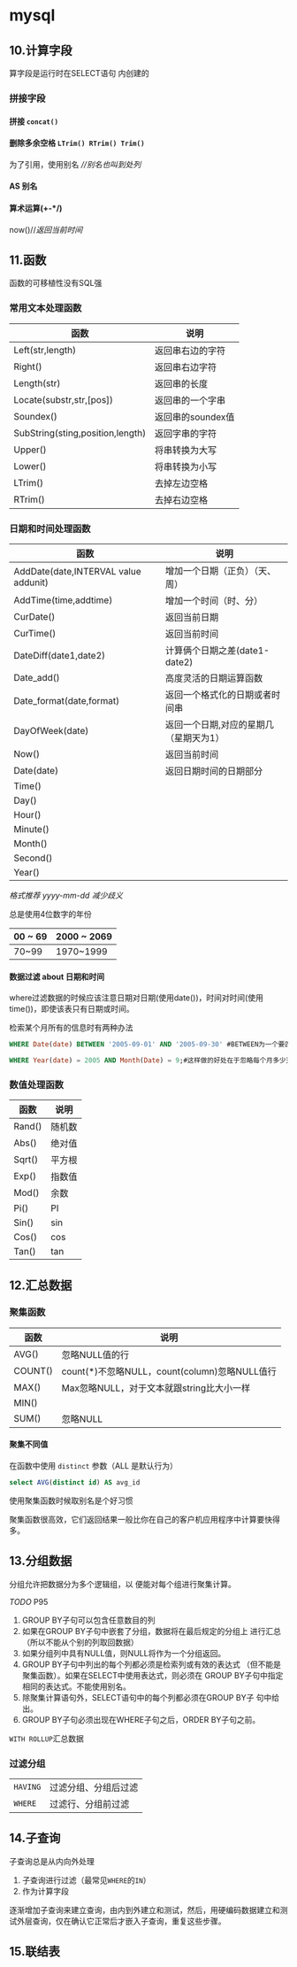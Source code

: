 # mysql

## 10.计算字段

算字段是运行时在SELECT语句
内创建的

### 拼接字段

#### 拼接 ```concat()```

#### 删除多余空格 ```LTrim() RTrim() Trim()```

为了引用，使用别名 *//别名也叫到处列*

#### AS 别名

#### 算术运算(+-*/)

now()//*返回当前时间*

## 11.函数

函数的可移植性没有SQL强

### 常用文本处理函数

|函数|说明|
|-|-|
|Left(str,length)|返回串右边的字符|
|Right()|返回串右边字符|
|Length(str)|返回串的长度|
|Locate(substr,str,[pos])|返回串的一个字串|
|Soundex()|返回串的soundex值|
|SubString(sting,position,length)|返回字串的字符|
|Upper()|将串转换为大写|
|Lower()|将串转换为小写|
|LTrim()|去掉左边空格|
|RTrim()|去掉右边空格|

### 日期和时间处理函数

|函数|说明|
|-|-|
|AddDate(date,INTERVAL value addunit)|增加一个日期（正负）（天、周）|
|AddTime(time,addtime)|增加一个时间（时、分）|
|CurDate()|返回当前日期|
|CurTime()|返回当前时间|
|DateDiff(date1,date2)|计算俩个日期之差(date1-date2)|
|Date_add()|高度灵活的日期运算函数|
|Date_format(date,format)|返回一个格式化的日期或者时间串|
|DayOfWeek(date)|返回一个日期,对应的星期几（星期天为1）|
|Now()|返回当前时间|
|Date(date)|返回日期时间的日期部分|
|Time()||
|Day()||
|Hour()||
|Minute()||
|Month()||
|Second()||
|Year()||

*格式推荐 yyyy-mm-dd 减少歧义*

总是使用4位数字的年份

|00 ~ 69|2000 ~ 2069|
|-|-|
|70~99|1970~1999|

#### 数据过滤 about 日期和时间

where过滤数据的时候应该注意日期对日期(使用date())，时间对时间(使用time())，即使该表只有日期或时间。

检索某个月所有的信息时有两种办法

```sql
WHERE Date(date) BETWEEN '2005-09-01' AND '2005-09-30' #BETWEEN为一个要匹配的时间范围
```

```sql
WHERE Year(date) = 2005 AND Month(Date) = 9;#这样做的好处在于忽略每个月多少天
```

### 数值处理函数

|函数|说明|
|-|-|
|Rand()|随机数|
|Abs()|绝对值|
|Sqrt()|平方根|
|Exp()|指数值|
|Mod()|余数|
|Pi()|PI|
|Sin()|sin|
|Cos()|cos|
|Tan()|tan|

## 12.汇总数据

### 聚集函数

|函数|说明|
|-|-|
|AVG()|忽略NULL值的行|
|COUNT()|count(*)不忽略NULL，count(column)忽略NULL值行|
|MAX()|Max忽略NULL，对于文本就跟string比大小一样|
|MIN()||
|SUM()|忽略NULL|

#### 聚集不同值

在函数中使用 `distinct` 参数（ALL 是默认行为）

```sql
select AVG(distinct id) AS avg_id
```

使用聚集函数时候取别名是个好习惯

聚集函数很高效，它们返回结果一般比你在自己的客户机应用程序中计算要快得多。

## 13.分组数据

分组允许把数据分为多个逻辑组，以
便能对每个组进行聚集计算。

*TODO* P95

1. GROUP BY子句可以包含任意数目的列
2. 如果在GROUP BY子句中嵌套了分组，数据将在最后规定的分组上
进行汇总（所以不能从个别的列取回数据）
3. 如果分组列中具有NULL值，则NULL将作为一个分组返回。
4. GROUP BY子句中列出的每个列都必须是检索列或有效的表达式
（但不能是聚集函数）。如果在SELECT中使用表达式，则必须在
GROUP BY子句中指定相同的表达式。不能使用别名。
5. 除聚集计算语句外，SELECT语句中的每个列都必须在GROUP BY子
句中给出。
6. GROUP BY子句必须出现在WHERE子句之后，ORDER BY子句之前。

`WITH ROLLUP`汇总数据

### 过滤分组

|||
|-|-|
|`HAVING`|过滤分组、分组后过滤|
|`WHERE`|过滤行、分组前过滤|

## 14.子查询

子查询总是从内向外处理

1. 子查询进行过滤（最常见`WHERE`的`IN`）
2. 作为计算字段

逐渐增加子查询来建立查询，由内到外建立和测试，然后，用硬编码数据建立和测试外层查询，仅在确认它正常后才嵌入子查询，重复这些步骤。

## 15.联结表

